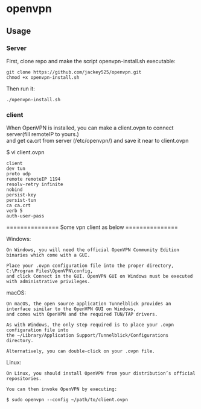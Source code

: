 # openvpn

## Usage

### Server

First, clone repo and make the script openvpn-install.sh executable:

```
git clone https://github.com/jackey525/openvpn.git
chmod +x openvpn-install.sh
```

Then run it:

```
./openvpn-install.sh
```
### client

When OpenVPN is installed, 
you can make a client.ovpn to connect server(fill remoteIP to yours.)  
and get ca.crt from server (/etc/openvpn/) and save it near to client.ovpn

$ vi client.ovpn

```
client
dev tun
proto udp
remote remoteIP 1194
resolv-retry infinite
nobind
persist-key
persist-tun
ca ca.crt
verb 5
auth-user-pass
```

=============== Some vpn client as below ===============

Windows:
```
On Windows, you will need the official OpenVPN Community Edition binaries which come with a GUI. 

Place your .ovpn configuration file into the proper directory, C:\Program Files\OpenVPN\config, 
and click Connect in the GUI. OpenVPN GUI on Windows must be executed with administrative privileges.
```

macOS:
```
On macOS, the open source application Tunnelblick provides an interface similar to the OpenVPN GUI on Windows, 
and comes with OpenVPN and the required TUN/TAP drivers. 

As with Windows, the only step required is to place your .ovpn configuration file into 
the ~/Library/Application Support/Tunnelblick/Configurations directory. 

Alternatively, you can double-click on your .ovpn file.
```
Linux:
```
On Linux, you should install OpenVPN from your distribution’s official repositories. 

You can then invoke OpenVPN by executing:

$ sudo openvpn --config ~/path/to/client.ovpn
```
